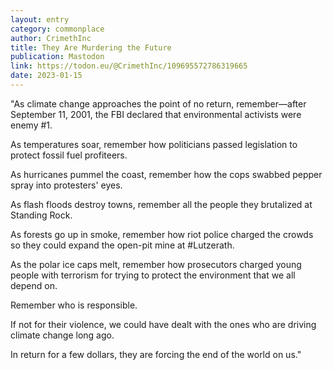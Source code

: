 ```yaml
---
layout: entry
category: commonplace
author: CrimethInc
title: They Are Murdering the Future
publication: Mastodon
link: https://todon.eu/@CrimethInc/109695572786319665
date: 2023-01-15
---
```


"As climate change approaches the point of no return, remember—after September 11, 2001, the FBI declared that environmental activists were enemy #1.

As temperatures soar, remember how politicians passed legislation to protect fossil fuel profiteers.

As hurricanes pummel the coast, remember how the cops swabbed pepper spray into protesters' eyes.

As flash floods destroy towns, remember all the people they brutalized at Standing Rock.

As forests go up in smoke, remember how riot police charged the crowds so they could expand the open-pit mine at #Lutzerath.

As the polar ice caps melt, remember how prosecutors charged young people with terrorism for trying to protect the environment that we all depend on.

Remember who is responsible.

If not for their violence, we could have dealt with the ones who are driving climate change long ago.

In return for a few dollars, they are forcing the end of the world on us."
